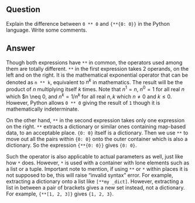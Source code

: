 Question
---
Explain the difference between `0 ** 0` and `{**{0: 0}}` in the Python language. Write some comments.

Answer
---
Though both expressions have `**` in common, the operators used among them are totally different.
 `**` in the first expression takes 2 operands, on the left and on the right. It is the mathematical exponential
 operator that can be denoted as `n ** k`, equivalent to $n^k$ in mathematics. The result will be the product of $n$
 multiplying itself $k$ times. Note that $n^1 = n$, $n^0 = 1$ for all real $n$ which $n \neq 0, and $n^k = 1/n^k$ for
 all real $n, k$ which $n \neq 0$ and $k \leq 0$. However, Python allows `0 ** 0` giving the result of `1` though it is
 mathematically indeterminate.

On the other hand, `**` in the second expression takes only one expression on the right. `**` extracts a dictionary or
similar ones containing map-based data, to an acceptable place. `{0: 0}` itself is a dictionary. Then we use `**` to
move out all the pairs within `{0: 0}` onto the outer container which is also a dictionary. So the expression
`{**{0: 0}}` gives `{0: 0}`.

Such the operator is also applicable to actual parameters as well, just like how `*` does. However, `*` is used with a
container with lone elements such as a list or a tuple. Important note to mention, if using `**` or `*` within places it
is not supposed to be, this will raise “invalid syntax” error. For example, extracting a dictionary onto a list like
`[**my _dict]`. However, extracting a list in between a pair of brackets gives a new set instead, not a dictionary.
For example, `{**[1, 2, 3]}` gives `{1, 2, 3}`.

